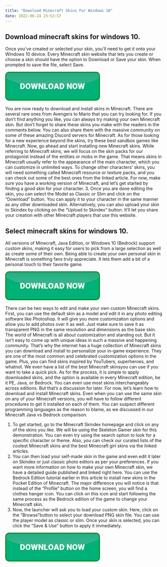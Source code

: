 ```yaml
---
title: "Download Minecraft Skins For Windows 10"
date: 2022-08-24 23:52:57
---
```


## Download minecraft skins for windows 10.

Once you've created or selected your skin, you'll need to get it onto your Windows 10 device. Every Minecraft skin website that lets you create or choose a skin should have the option to Download or Save your skin. When prompted to save the file, select Save.

[![button](https://github.com/minecraftbay/minecraftbay.github.io/blob/main/dlbutton.png?raw=true)](https://minecraftsync.com/download-minecraft-skin)


You are now ready to download and install skins in Minecraft. There are several rare ones from Avengers to Mario that you can try looking for. If you don’t find anything you like, you can always try making your own Minecraft skin. But don’t forget to share these skins you make with the readers in the comments below. You can also share them with the massive community on some of these amazing Discord servers for Minecraft. As for those looking for a new experience beyond the skins, try these best sandbox games like Minecraft. Now, go ahead and start installing new Minecraft skins.
While referring to Minecraft skins, we will focus on the skin packs for our protagonist instead of the entities or mobs in the game. That means skins in Minecraft usually refer to the appearance of the main character, which you can customize in unlimited ways. To change other characters’ skins, you will need something called Minecraft resource or texture packs, and you can check out some of the best ones from the linked article. For now, make sure you have a working version of Minecraft, and let’s get started by finding a good skin for your character.
3. Once you are done editing the skin, you can select the Model as Classic or Slim and click on the “Download” button. You can apply it to your character in the same manner as any other downloaded skin. Alternatively, you can also upload your skin to Skindex by clicking on the “Upload to Skindex” button. It’ll let you share your creation with other Minecraft players that use this website.

## Select minecraft skins for windows 10.

All versions of Minecraft, Java Edition, or Windows 10 (Bedrock) support custom skins, making it easy for users to pick from a large selection as well as create some of their own. Being able to create your own personal skin in Minecraft is something fans truly appreciate. It lets them add a bit of a personal touch to their favorite game.

[![button](https://github.com/minecraftbay/minecraftbay.github.io/blob/main/dlbutton.png?raw=true)](https://minecraftsync.com/download-minecraft-skin)


There can be two ways to edit and make your own custom Minecraft skins. First, you can use the default skin as a model and edit it in any photo editing software like Photoshop. It will give you more customization options and allow you to add photos over it as well. Just make sure to save it as transparent PNG in the same resolution and dimensions as the base skin.
The world of Minecraft is all about customization and standing out. But it isn’t easy to come up with unique ideas in such a massive and happening community. That’s why the internet has a huge collection of Minecraft skins you can download and install to personalize your in-game experience. They are one of the most common and celebrated customization options in the game. Plus, you can find skins inspired by YouTubers, superheroes, and whatnot. We even have a list of the best Minecraft skinsyou can use if you want to take a quick pick. As for the process, it is simple to apply downloaded skins, and the option is available in every Minecraft edition, be it PE, Java, or Bedrock. You can even use most skins interchangeably across editions. But that’s a discussion for later. For now, let’s learn how to download and install Minecraft skins.
Even when you can use the same skin on any of your Minecraft versions, you will have to follow different procedures to get it installed on each of them. You can suspect different programming languages as the reason to blame, as we discussed in our Minecraft Java vs Bedrock comparison.
1. To get started, go to the Minecraft Skindex homepage and click on any of the skins you like. We will be using the Skeleton Gamer skin for this demonstration. You can even try using the search option to look for a specific character or theme. Also, you can check our curated lists of the coolest Minecraft skins and the best Minecraft girl skins via the linked articles.
4. You can then load your self-made skin in the game and even edit it later on Skindex or just classic photo editors as per your preferences. If you want more information on how to make your own Minecraft skin, we have a detailed guide published and linked right here.
You can use the Bedrock Edition tutorial earlier in this article to install new skins in the Pocket Edition of Minecraft. The major difference you will notice is that instead of the “Profile” button on the home screen, you will find a clothes hanger icon. You can click on this icon and start following the same process as the Bedrock edition of the game to change your Minecraft skin.
3. Now, the launcher will ask you to load your custom skin. Here, click on the “Browse”button to select your download PNG skin file. You can use the player model as classic or slim. Once your skin is selected, you can click the “Save & Use” button to apply it immediately.


[![button](https://github.com/minecraftbay/minecraftbay.github.io/blob/main/dlbutton.png?raw=true)](https://minecraftsync.com/download-minecraft-skin)